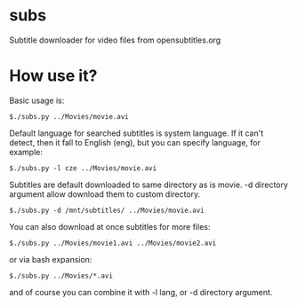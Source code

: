 subs
====

Subtitle downloader for video files from opensubtitles.org


How use it?
====

Basic usage is:

    $./subs.py ../Movies/movie.avi

Default language for searched subtitles is system language. If it can't detect, then it fall to English (eng), but you can specify language, for example:

    $./subs.py -l cze ../Movies/movie.avi
  
Subtitles are default downloaded to same directory as is movie. -d directory argument allow download them to custom directory.

    $./subs.py -d /mnt/subtitles/ ../Movies/movie.avi

You can also download at once subtitles for more files:

    $./subs.py ../Movies/movie1.avi ../Movies/movie2.avi

or via bash expansion:

    $./subs.py ../Movies/*.avi

and of course you can combine it with -l lang, or -d directory argument.

